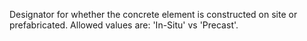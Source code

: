 ﻿Designator for whether the concrete element is constructed on site or prefabricated. Allowed values are: 'In-Situ' vs 'Precast'.